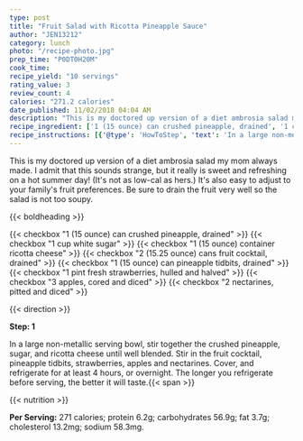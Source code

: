 ```yaml
---
type: post
title: "Fruit Salad with Ricotta Pineapple Sauce"
author: "JEN13212"
category: lunch
photo: "/recipe-photo.jpg"
prep_time: "P0DT0H20M"
cook_time: 
recipe_yield: "10 servings"
rating_value: 3
review_count: 4
calories: "271.2 calories"
date_published: 11/02/2018 04:04 AM
description: "This is my doctored up version of a diet ambrosia salad my mom always made. I admit that this sounds strange, but it really is sweet and refreshing on a hot summer day! (It's not as low-cal as hers.)  It's also easy to adjust to your family's fruit preferences. Be sure to drain the fruit very well so the salad is not too soupy."
recipe_ingredient: ['1 (15 ounce) can crushed pineapple, drained', '1 cup white sugar', '1 (15 ounce) container ricotta cheese', '2 (15.25 ounce) cans fruit cocktail, drained', '1 (15 ounce) can pineapple tidbits, drained', '1 pint fresh strawberries, hulled and halved', '3 apples, cored and diced', '2 nectarines, pitted and diced']
recipe_instructions: [{'@type': 'HowToStep', 'text': 'In a large non-metallic serving bowl, stir together the crushed pineapple, sugar, and ricotta cheese until well blended. Stir in the fruit cocktail, pineapple tidbits, strawberries, apples and nectarines. Cover, and refrigerate for at least 4 hours, or overnight. The longer you refrigerate before serving, the better it will taste.\n'}]
---
```


This is my doctored up version of a diet ambrosia salad my mom always made. I admit that this sounds strange, but it really is sweet and refreshing on a hot summer day! (It's not as low-cal as hers.)  It's also easy to adjust to your family's fruit preferences. Be sure to drain the fruit very well so the salad is not too soupy. 

{{< boldheading >}}

{{< checkbox "1 (15 ounce) can crushed pineapple, drained" >}}
{{< checkbox "1 cup white sugar" >}}
{{< checkbox "1 (15 ounce) container ricotta cheese" >}}
{{< checkbox "2 (15.25 ounce) cans fruit cocktail, drained" >}}
{{< checkbox "1 (15 ounce) can pineapple tidbits, drained" >}}
{{< checkbox "1 pint fresh strawberries, hulled and halved" >}}
{{< checkbox "3  apples, cored and diced" >}}
{{< checkbox "2  nectarines, pitted and diced" >}}


{{< direction >}}

**Step: 1**

In a large non-metallic serving bowl, stir together the crushed pineapple, sugar, and ricotta cheese until well blended. Stir in the fruit cocktail, pineapple tidbits, strawberries, apples and nectarines. Cover, and refrigerate for at least 4 hours, or overnight. The longer you refrigerate before serving, the better it will taste.{{< span >}}

{{< nutrition >}}

**Per Serving:** 271 calories; protein 6.2g; carbohydrates 56.9g; fat 3.7g; cholesterol 13.2mg; sodium 58.3mg.